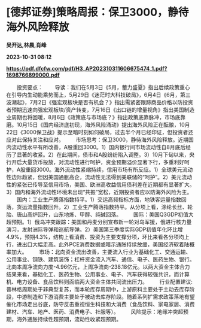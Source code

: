 # [德邦证券]策略周报：保卫3000，静待海外风险释放
**吴开达,林晨,肖峰**

**2023-10-31 08:12**

**https://pdf.dfcfw.com/pdf/H3_AP202310311606675474_1.pdf?1698766899000.pdf**

　　投资要点： 　　导读：我们在5月3日《5月，蓄力盛夏》指出后续政策重心在引导内生动能乘势而上，5月29日《迷茫时大科技破局》，6月4日《6月，第三波潮起》，7月2日《强宏观板块是否有机会？》指出需紧密跟踪商品价格以防投资者预期迅速向强宏观板块/资产转变，7月16日《出口链的增量视角》指出美国制造业周期也将回暖，8月6日《政策底与市场底？》指出政策底靠脉冲，市场底靠磨。10月15日《国内经济底初现，海外风险涌动》提出海外风险正在酝酿，10月22日《3000保卫战》提示至暗时刻如何破局，过去半个月已经印证，但投资者还应对此保持关注和应对。 　　市场思考：保卫3000，静待海外风险释放。近期国内流动性水平有所改善，A股重回3000。1）国内银行间市场流动性自8月底后经历了显著的收紧。2）在此期间，债市和A股纷纷陷入调整。3）10月下旬以来，央行开启大量货币投放，对流动性进行呵护，资金预期溢价显著下行，多重利好呵护，A股重回3000。海外流动性紧缩持续，信用市场有所反应。1）全球美元流动性边际趋紧，但因美国通胀高企，流动性无法得到美联储的“呵护”。2）美元流动性的紧张已传导至信用市场，美国、欧洲高收益信用债利差在近期都有显著扩大。3）国内和海外流动性环境未出现“共振”宽松，近期投资者应以防海外风险为主。 　　国内：工业生产腾落指数持平。1）交运高频指标方面，地铁客运量指数回落，货运流量指数回升。2）工业生产腾落指数持平。从分项上看，涤纶长丝、轮胎、唐山高炉回升，山东地炼、甲醇、纯碱回落。 　　国际：美国Q3GDP初值大超预期。1）俄乌冲突跟踪：美国和丹麦分别宣布新一轮对乌军援，俄进行核力量演习，发射洲际导弹和巡航导弹。2）美国第三季度实际GDP初值年化环比增4.9%，预期4.3%，结构上看消费、投资为主要支撑分项，环比来看各分项均上行，进出口大幅走高。此外PCE消费数据或暗示通胀持续放缓，美国经济软着陆概率加大。 　　市场：北向资金流出改善，主要流入行业为基础化工、交通运输、公用事业、钢铁、建筑装饰；杠杆资金流入汽车、通信、电子、医药生物、银行。北向本周净流向力度-4.96亿元，上周净流向-238.18亿元。以两大资金主体合力结果来看，基础化工、医药生物、公用事业、电子、汽车获得较强共识，而计算机、电力设备、食品饮料则面临两大资金主体共同流出压力。 　　行业配置建议:普林格周期处于非典型复苏，而本轮库存周期中，上游原料主要处于主动去库存阶段，中游制造和下游消费主要处于被动去库存阶段。随着系列扩需求政策落地有望催化市场走出谷底，防守反击重视恒生科技和大消费（食品饮料、家电家居、消费建材、汽车、地产、医药、消费电子、社服等）。 　　风险提示：地缘冲突超预期，海外通胀持续性超预期，流动性收紧超预期。